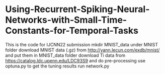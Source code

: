 # Using-Recurrent-Spiking-Neural-Networks-with-Small-Time-Constants-for-Temporal-Tasks
This is the code for IJCNN22 submission
mkdir MNIST_data under MNIST folder
download MNIST data (.gz) from http://yann.lecun.com/exdb/mnist/ and put them in MNIST_data folder
download Ti data from https://catalog.ldc.upenn.edu/LDC93S9 and do pre-processing
use optuna.py to get the tuning results
run network.py
